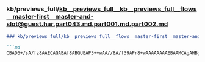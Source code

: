 ### kb/previews_full/kb__previews_full__kb__previews_full__flows__master-first__master-and-slot@guest.har.part043.md.part001.md.part002.md

```md
### kb/previews_full/kb__previews_full__flows__master-first__master-and-slot@guest.har.part043.md.part001.md (part 002)

```md
CBAD6+/sA/fz8AAECAQABAf8ABQUEAP3++wAA//8A/f39APr8+wAAAAAAAAEBAAMCAgAHBgcA/Pz8AAICAwADAwAAAgICAAMC
```

```

```
